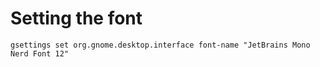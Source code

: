 # Setting the font 

```
gsettings set org.gnome.desktop.interface font-name "JetBrains Mono Nerd Font 12"
```
